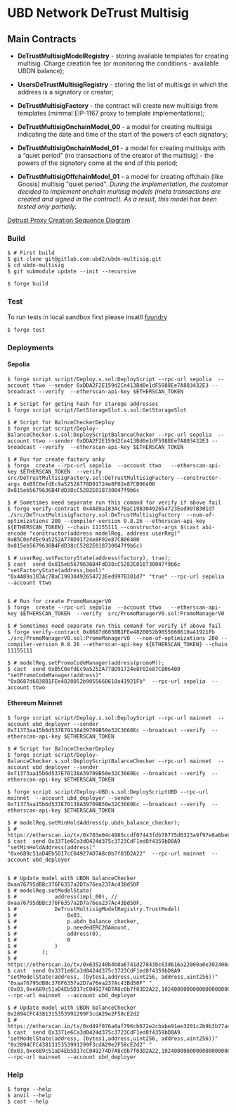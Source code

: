# UBD Network DeTrust Multisig

## Main Contracts
- **DeTrustMultisigModelRegistry** - storing available templates for creating multisig. Charge creation fee (or monitoring the conditions - available UBDN balance);  

- **UsersDeTrustMultisigRegistry** - storing the list of multisigs in which the address is a signatory or creator;
- **DeTrustMultisigFactory** - the contract will create new multisigs from templates (mimmal EIP-1167 proxy to template implementations);  

- **DeTrustMultisigOnchainModel_00** - a model for creating multisigs indicating the date and time of the start of the powers of each signatory;  
- **DeTrustMultisigOnchainModel_01** - a model for creating multisigs with a “quiet period” (no transactions of the creator of the multisig) - the powers of the signatory come at the end of this period;  
- **DeTrustMultisigOffchainModel_01** - a model for creating offchain (like Gnosis) multisig "quiet period". _During the implementation, the customer decided to implement onchain multisig models (meta transactions are created and signed in the contract). As a result, this model has been tested only partially._

[Detrust Proxy Creation Sequence Diagram](./proxyCraeteSequenceDiagram.md)
### Build
```shell
$ # First build
$ git clone git@gitlab.com:ubd2/ubdn-multisig.git
$ cd ubdn-multisig
$ git submodule update --init --recursive
```

```shell
$ forge build
```

### Test

To run tests in local sandbox first please insatll [foundry](https://book.getfoundry.sh/getting-started/installation)  
```shell
$ forge test
```

### Deployments 
#### Sepolia
```shell
$ forge script script/Deploy.s.sol:DeployScript --rpc-url sepolia  --account ttwo --sender 0xDDA2F2E159d2Ce413Bd0e1dF5988Ee7A803432E3 --broadcast --verify  --etherscan-api-key $ETHERSCAN_TOKEN

$ # Script for geting hash for staroge addresses
$ forge script script/GetStorageSlot.s.sol:GetStorageSlot

$ # Script for BalnceCheckerDeploy
$ forge script script/Deploy-BalanceChecker.s.sol:DeployScriptBalanceChecker --rpc-url sepolia  --account ttwo --sender 0xDDA2F2E159d2Ce413Bd0e1dF5988Ee7A803432E3 --broadcast --verify  --etherscan-api-key $ETHERSCAN_TOKEN

$ # Run for create factory onky 
$ forge  create --rpc-url sepolia  --account ttwo   --etherscan-api-key $ETHERSCAN_TOKEN  --verify  src/DeTrustMultisigFactory.sol:DeTrustMultisigFactory --constructor-args 0xB5C0efdEc9a5252A778D91724e8F02e87CB06400 0x815eb5679636B4FdD38cC5282E018730047f9b6c

$ # Sometimes need separate run this comand for verify if above fail
$ forge verify-contract 0x4A89a183Ac7BaC19830492654723Eed997B301d7  ./src/DeTrustMultisigFactory.sol:DeTrustMultisigFactory  --num-of-optimizations 200 --compiler-version 0.8.26 --etherscan-api-key ${ETHERSCAN_TOKEN} --chain 11155111 --constructor-args $(cast abi-encode "constructor(address modelReg, address userReg)" 0xB5C0efdEc9a5252A778D91724e8F02e87CB06400 0x815eb5679636B4FdD38cC5282E018730047f9b6c)

$ # userReg.setFactoryState(address(factory), true);
$ cast  send 0x815eb5679636B4FdD38cC5282E018730047f9b6c  "setFactoryState(address,bool)" "0x4A89a183Ac7BaC19830492654723Eed997B301d7" "true" --rpc-url sepolia  --account ttwo


$ # Run for create PromoManagerV0 
$ forge  create --rpc-url sepolia  --account ttwo   --etherscan-api-key $ETHERSCAN_TOKEN  --verify  src/PromoManagerV0.sol:PromoManagerV0

$ # Sometimes need separate run this comand for verify if above fail
$ forge verify-contract 0x8687d6038B1FEe4820052b9055668610a41921Fb  ./src/PromoManagerV0.sol:PromoManagerV0  --num-of-optimizations 200 --compiler-version 0.8.26 --etherscan-api-key ${ETHERSCAN_TOKEN} --chain 11155111

$ # modelReg.setPromoCodeManager(address(promoM)); 
$ cast  send 0xB5C0efdEc9a5252A778D91724e8F02e87CB06400  "setPromoCodeManager(address)" "0x8687d6038B1FEe4820052b9055668610a41921Fb"  --rpc-url sepolia  --account ttwo

```
#### Ethereum Mainnet
```shell
$ forge script script/Deploy.s.sol:DeployScript --rpc-url mainnet  --account ubd_deployer --sender 0x71373aa15b6d537E70138A39709B50e32C3660Ec --broadcast --verify  --etherscan-api-key $ETHERSCAN_TOKEN

$ # Script for BalnceCheckerDeploy
$ forge script script/Deploy-BalanceChecker.s.sol:DeployScriptBalanceChecker --rpc-url mainnet  --account ubd_deployer --sender 0x71373aa15b6d537E70138A39709B50e32C3660Ec --broadcast --verify  --etherscan-api-key $ETHERSCAN_TOKEN

$ forge script script/Deploy-UBD.s.sol:DeployScriptUBD --rpc-url mainnet  --account ubd_deployer --sender 0x71373aa15b6d537E70138A39709B50e32C3660Ec --broadcast --verify  --etherscan-api-key $ETHERSCAN_TOKEN

$ # modelReg.setMinHoldAddress(p.ubdn_balance_checker);
$ # https://etherscan.io/tx/0x703e04c4985ccdf07443fdb78775d0323a9f97e8a6be874236b7728352ca5859
$ cast  send 0x3371e6Ca3d0424d375c3723CdF1ed8f4359bD8A9  "setMinHoldAddress(address)" "0xe689c51aD4Eb5D17cC049274D7A8c0b7f03D2A22"  --rpc-url mainnet  --account ubd_deployer    


$ # Update model with UBDN balanceChecker 0xaa76795dBBc376F6357a2D7a76ea237Ac43Bd50F
$ # modelReg.setModelState(
$ #            address(impl_00), // 0xaa76795dBBc376F6357a2D7a76ea237Ac43Bd50F, 
$ #            DeTrustMultisigModelRegistry.TrustModel(
$ #                0x03, 
$ #                p.ubdn_balance_checker, 
$ #                p.neededERC20Amount, 
$ #                address(0), 
$ #                0
$ #            )
$ #        );
$ # https://etherscan.io/tx/0x635240b4b0a6741d27843bc63d616a22009a0e302406dfdd4760e54bfc9b0b03
$ cast  send 0x3371e6Ca3d0424d375c3723CdF1ed8f4359bD8A9  "setModelState(address, (bytes1,address,uint256, address,uint256))" "0xaa76795dBBc376F6357a2D7a76ea237Ac43Bd50F" "(0x03,0xe689c51aD4Eb5D17cC049274D7A8c0b7f03D2A22,1024000000000000000000,0x0000000000000000000000000000000000000000,0)" --rpc-url mainnet  --account ubd_deployer    

$ # Update model with UBDN balanceChecker 0x2894CFC4381315353991299F3cdA29e2F58cE2d2
$ # https://etherscan.io/tx/0xd49f076a0af796cb672e2cbabe91ee3201c2b9b3b77a4a44fedd10ddd26d17e7
$ cast  send 0x3371e6Ca3d0424d375c3723CdF1ed8f4359bD8A9  "setModelState(address, (bytes1,address,uint256, address,uint256))" "0x2894CFC4381315353991299F3cdA29e2F58cE2d2" "(0x03,0xe689c51aD4Eb5D17cC049274D7A8c0b7f03D2A22,1024000000000000000000,0x0000000000000000000000000000000000000000,0)" --rpc-url mainnet  --account ubd_deployer    
```

### Help

```shell
$ forge --help
$ anvil --help
$ cast --help
```

